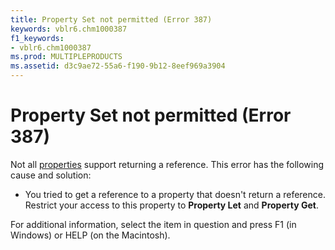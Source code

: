 ```yaml
---
title: Property Set not permitted (Error 387)
keywords: vblr6.chm1000387
f1_keywords:
- vblr6.chm1000387
ms.prod: MULTIPLEPRODUCTS
ms.assetid: d3c9ae72-55a6-f190-9b12-8eef969a3904
---
```



# Property Set not permitted (Error 387)

Not all [properties](vbe-glossary.md) support returning a reference. This error has the following cause and solution:



- You tried to get a reference to a property that doesn't return a reference. Restrict your access to this property to  **Property Let** and **Property Get**.
    

For additional information, select the item in question and press F1 (in Windows) or HELP (on the Macintosh).

